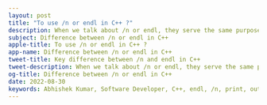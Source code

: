 ```yaml
---
layout: post
title: "To use /n or endl in C++ ?"
description: When we talk about /n or endl, they serve the same purpose but, endl causes flushing of the output buffer where as /n does not.
subject: Difference between /n or endl in C++
apple-title: To use /n or endl in C++ ?
app-name: Difference between /n or endl in C++
tweet-title: Key difference between /n and endl in C++
tweet-description: When we talk about /n or endl, they serve the same purpose but, endl causes flushing of the output buffer where as /n does not.
og-title: Difference between /n or endl in C++
date: 2022-08-30
keywords: Abhishek Kumar, Software Developer, C++, endl, /n, print, output buffer, flushing of buffer
---
```


